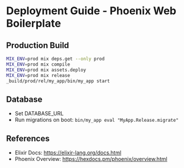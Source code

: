 # Deployment Guide - Phoenix Web Boilerplate

## Production Build
```bash
MIX_ENV=prod mix deps.get --only prod
MIX_ENV=prod mix compile
MIX_ENV=prod mix assets.deploy
MIX_ENV=prod mix release
_build/prod/rel/my_app/bin/my_app start
```

## Database
- Set DATABASE_URL
- Run migrations on boot: `bin/my_app eval "MyApp.Release.migrate"`

## References
- Elixir Docs: https://elixir-lang.org/docs.html
- Phoenix Overview: https://hexdocs.pm/phoenix/overview.html
